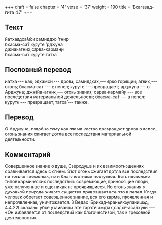 +++
draft = false
chapter = '4'
verse = '37'
weight = 190
title = 'Бхагавад-гита 4.7'
+++
## Текст

йатхаидха̄м̇си самиддхо ’гнир  
бхасма-са̄т куруте ’рджуна  
джн̃а̄на̄гних̣ сарва-карма̄н̣и  
бхасма-са̄т куруте татха̄

## Пословный перевод

йатха̄ --- как; эдха̄м̇си --- дрова; самиддхах̣ --- ярко горящий; агних̣ ---
огонь; бхасма-са̄т --- в пепел; куруте --- превращает; арджуна --- о
Арджуна; джн̃а̄на-агних̣ --- огонь знания; сарва-карма̄н̣и --- все
последствия материальной деятельности; бхасма-са̄т --- в пепел; куруте
--- превращает; татха̄ --- также.

## Перевод

О Арджуна, подобно тому как пламя костра превращает дрова в пепел, огонь
знания сжигает дотла все последствия материальной деятельности.

## Комментарий

Совершенное знание о душе, Сверхдуше и их взаимоотношениях сравнивается
здесь с огнем. Этот огонь сжигает дотла все последствия не только
греховных, но и благочестивых поступков. Есть несколько типов
кармических последствий: созревающие, приносящие плоды, уже полученные и
еще никак не проявившиеся. Но огонь знания о духовной природе живого
существа превращает все это в пепел. Когда человек обретает совершенное
знание, вся его карма, проявленная и непроявленная, уничтожается. В
Ведах (Брихад-араньякаупанишад, 4.4.22) сказано: убхе ухаиваиша эте
таратй амр̣тах̣ са̄дхв-аса̄дхӯнӣ --- «Он избавляется от последствий как
благочестивой, так и греховной деятельности».
